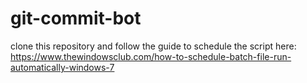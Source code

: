 # git-commit-bot
clone this repository and follow the guide to schedule the script here: 
https://www.thewindowsclub.com/how-to-schedule-batch-file-run-automatically-windows-7
